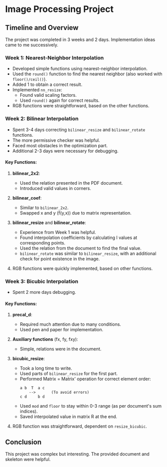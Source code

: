 # Image Processing Project

## Timeline and Overview

The project was completed in 3 weeks and 2 days. Implementation ideas came to me successively.

### Week 1: Nearest-Neighbor Interpolation

- Developed simple functions using nearest-neighbor interpolation.
- Used the `round()` function to find the nearest neighbor (also worked with `floor()/ceil()`).
- Added 1 to obtain a correct result.
- Implemented `nn_resize`:
  - Found valid scaling factors.
  - Used `round()` again for correct results.
- RGB functions were straightforward, based on the other functions.

### Week 2: Bilinear Interpolation

- Spent 3-4 days correcting `bilinear_resize` and `bilinear_rotate` functions.
- The more permissive checker was helpful.
- Faced most obstacles in the optimization part.
- Additional 2-3 days were necessary for debugging.

#### Key Functions:
1. **bilinear_2x2**:
   - Used the relation presented in the PDF document.
   - Introduced valid values in corners.

2. **bilinear_coef**:
   - Similar to `bilinear_2x2`.
   - Swapped x and y (f(y,x)) due to matrix representation.

3. **bilinear_resize** and **bilinear_rotate**:
   - Experience from Week 1 was helpful.
   - Found interpolation coefficients by calculating I values at corresponding points.
   - Used the relation from the document to find the final value.
   - `bilinear_rotate` was similar to `bilinear_resize`, with an additional check for point existence in the image.

4. RGB functions were quickly implemented, based on other functions.

### Week 3: Bicubic Interpolation

- Spent 2 more days debugging.

#### Key Functions:
1. **precal_d**:
   - Required much attention due to many conditions.
   - Used pen and paper for implementation.

2. **Auxiliary functions** (fx, fy, fxy):
   - Simple, relations were in the document.

3. **bicubic_resize**:
   - Took a long time to write.
   - Used parts of `bilinear_resize` for the first part.
   - Performed Matrix = Matrix' operation for correct element order:
     ```
     a b  T  a c
         -->       (To avoid errors)
     c d     b d
     ```
   - Used `mod` and `floor` to stay within 0-3 range (as per document's sum indices).
   - Saved interpolated value in matrix R at the end.

4. RGB function was straightforward, dependent on `resize_bicubic`.

## Conclusion

This project was complex but interesting. The provided document and skeleton were helpful.